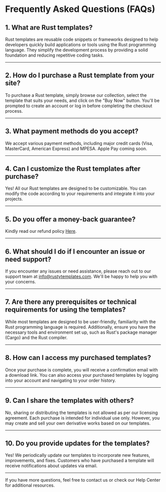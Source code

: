 # Frequently Asked Questions (FAQs)

## 1. What are Rust templates?

Rust templates are reusable code snippets or frameworks designed to help developers quickly build applications or tools using the Rust programming language. They simplify the development process by providing a solid foundation and reducing repetitive coding tasks.

---

## 2. How do I purchase a Rust template from your site?

To purchase a Rust template, simply browse our collection, select the template that suits your needs, and click on the "Buy Now" button. You'll be prompted to create an account or log in before completing the checkout process.

---

## 3. What payment methods do you accept?

We accept various payment methods, including major credit cards (Visa, MasterCard, American Express) and MPESA. Apple Pay coming soon.

---

## 4. Can I customize the Rust templates after purchase?

Yes! All our Rust templates are designed to be customizable. You can modify the code according to your requirements and integrate it into your projects.

---

## 5. Do you offer a money-back guarantee?

Kindly read our refund policy [Here](https://rustytemplates.com/terms-of-service).

---

## 6. What should I do if I encounter an issue or need support?

If you encounter any issues or need assistance, please reach out to our support team at [info@rustytemplates.com](mailto:info@rustytemplates.com). We'll be happy to help you with your concerns.

---

## 7. Are there any prerequisites or technical requirements for using the templates?

While most templates are designed to be user-friendly, familiarity with the Rust programming language is required. Additionally, ensure you have the necessary tools and environment set up, such as Rust's package manager (Cargo) and the Rust compiler.

---

## 8. How can I access my purchased templates?

Once your purchase is complete, you will receive a confirmation email with a download link. You can also access your purchased templates by logging into your account and navigating to your order history.

---

## 9. Can I share the templates with others?

No, sharing or distributing the templates is not allowed as per our licensing agreement. Each purchase is intended for individual use only. However, you may create and sell your own derivative works based on our templates.

---

## 10. Do you provide updates for the templates?

Yes! We periodically update our templates to incorporate new features, improvements, and fixes. Customers who have purchased a template will receive notifications about updates via email.

---

If you have more questions, feel free to contact us or check our Help Center for additional resources.
